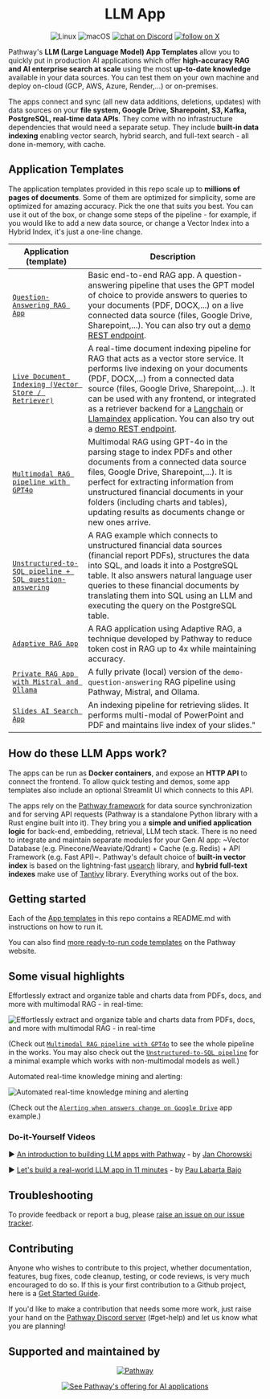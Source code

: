 <div align="center">

# LLM App

![Linux](https://img.shields.io/badge/Linux-FCC624?style=for-the-badge&logo=linux&logoColor=black)
![macOS](https://img.shields.io/badge/mac%20os-000000?style=for-the-badge&logo=apple&logoColor=white)
[![chat on Discord](https://img.shields.io/badge/Discord-5865F2?style=for-the-badge&logo=discord&logoColor=white)](https://discord.gg/pathway)
[![follow on X](  https://img.shields.io/badge/X-000000?style=for-the-badge&logo=x&logoColor=white)](https://x.com/intent/follow?screen_name=pathway_com)
</div>

Pathway's **LLM (Large Language Model) App Templates** allow you to quickly put in production AI applications which offer **high-accuracy RAG and AI enterprise search at scale** using the most **up-to-date knowledge** available in your data sources. You can test them on your own machine and deploy on-cloud (GCP, AWS, Azure, Render,...) or on-premises.

The apps connect and sync (all new data additions, deletions, updates) with data sources on your **file system, Google Drive, Sharepoint, S3, Kafka, PostgreSQL, real-time data APIs**. They come with no infrastructure dependencies that would need a separate setup. They include **built-in data indexing** enabling vector search, hybrid search, and full-text search - all done in-memory, with cache.


## Application Templates

The application templates provided in this repo scale up to **millions of pages of documents**. Some of them are optimized for simplicity, some are optimized for amazing accuracy. Pick the one that suits you best. You can use it out of the box, or change some steps of the pipeline - for example, if you would like to add a new data source, or change a Vector Index into a Hybrid Index, it's just a one-line change. 

| Application (template)                                                                           | Description                                                                                                                                                                                                                                                                                                                                                         |
| --------------------------------------------------------------------------------- | ------------------------------------------------------------------------------------------------------------------------------------------------------------------------------------------------------------------------------------------------------------------------------------------------------------------------------------------------------------------- |
| [`Question-Answering RAG App`](examples/pipelines/demo-question-answering/)    | Basic end-to-end RAG app. A question-answering pipeline that uses the GPT model of choice to provide answers to queries to your documents (PDF, DOCX,...) on a live connected data source (files, Google Drive, Sharepoint,...). You can also try out a [demo REST endpoint](https://pathway.com/solutions/rag-pipelines#try-it-out).              |
| [`Live Document Indexing (Vector Store / Retriever)`](examples/pipelines/demo-document-indexing/)     | A real-time document indexing pipeline for RAG that acts as a vector store service. It performs live indexing on your documents (PDF, DOCX,...) from a connected data source (files, Google Drive, Sharepoint,...). It can be used with any frontend, or integrated as a retriever backend for a [Langchain](https://pathway.com/developers/templates/langchain-integration) or [Llamaindex](https://pathway.com/developers/templates/llamaindex-pathway) application. You can also try out a [demo REST endpoint](https://pathway.com/solutions/ai-contract-management#try-it-out).         |
| [`Multimodal RAG pipeline with GPT4o`](examples/pipelines/gpt_4o_multimodal_rag/) | Multimodal RAG using GPT-4o in the parsing stage to index PDFs and other documents from a connected data source files, Google Drive, Sharepoint,...). It is perfect for extracting information from unstructured financial documents in your folders (including charts and tables), updating results as documents change or new ones arrive.|
| [`Unstructured-to-SQL pipeline + SQL question-answering`](examples/pipelines/unstructured_to_sql_on_the_fly/) | A RAG example which connects to unstructured financial data sources (financial report PDFs), structures the data into SQL, and loads it into a PostgreSQL table. It also answers natural language user queries to these financial documents by translating them into SQL using an LLM and executing the query on the PostgreSQL table. |
| [`Adaptive RAG App`](examples/pipelines/adaptive-rag/) | A RAG application using Adaptive RAG, a technique developed by Pathway to reduce token cost in RAG up to 4x while maintaining accuracy. |
| [`Private RAG App with Mistral and Ollama`](examples/pipelines/private-rag/) |  A fully private (local) version of the `demo-question-answering` RAG pipeline using Pathway, Mistral, and Ollama. |
| [`Slides AI Search App`](examples/pipelines/slides_ai_search/)                                        | An indexing pipeline for retrieving slides. It performs multi-modal of PowerPoint and PDF and maintains live index of your slides."|


## How do these LLM Apps work?

The apps can be run as **Docker containers**, and expose an **HTTP API** to connect the frontend. To allow quick testing and demos, some app templates also include an optional Streamlit UI which connects to this API. 

The apps rely on the [Pathway framework](https://github.com/pathwaycom/pathway) for data source synchronization and for serving API requests (Pathway is a standalone Python library with a Rust engine built into it). They bring you a **simple and unified application logic** for back-end, embedding, retrieval, LLM tech stack. There is no need to integrate and maintain separate modules for your Gen AI app: ~Vector Database (e.g. Pinecone/Weaviate/Qdrant) + Cache (e.g. Redis) + API Framework (e.g. Fast API)~. Pathway's default choice of **built-in vector index** is based on the lightning-fast [usearch](https://github.com/unum-cloud/usearch) library, and **hybrid full-text indexes** make use of [Tantivy](https://github.com/quickwit-oss/tantivy) library. Everything works out of the box.

## Getting started

Each of the [App templates](examples/pipelines/) in this repo contains a README.md with instructions on how to run it.

You can also find [more ready-to-run code templates](https://pathway.com/developers/templates/) on the Pathway website.


## Some visual highlights

Effortlessly extract and organize table and charts data from PDFs, docs, and more with multimodal RAG - in real-time:

![Effortlessly extract and organize table and charts data from PDFs, docs, and more with multimodal RAG - in real-time](https://github.com/pathwaycom/llm-app/blob/main/examples/pipelines/gpt_4o_multimodal_rag/gpt4o_with_pathway_comparison.gif)

(Check out [`Multimodal RAG pipeline with GPT4o`](examples/pipelines/gpt_4o_multimodal_rag/) to see the whole pipeline in the works. You may also check out the [`Unstructured-to-SQL pipeline`](examples/pipelines/unstructured_to_sql_on_the_fly/) for a minimal example which works with non-multimodal models as well.)


Automated real-time knowledge mining and alerting:

![Automated real-time knowledge mining and alerting](examples/pipelines/drive_alert/drive_alert_demo.gif)

(Check out the [`Alerting when answers change on Google Drive`](https://github.com/pathwaycom/llm-app/tree/main/examples/pipelines/drive_alert) app example.)


###  Do-it-Yourself Videos

▶️ [An introduction to building LLM apps with Pathway](https://www.youtube.com/watch?v=kcrJSk00duw) - by [Jan Chorowski](https://scholar.google.com/citations?user=Yc94070AAAAJ)

▶️ [Let's build a real-world LLM app in 11 minutes](https://www.youtube.com/watch?v=k1XGo7ts4tI) - by [Pau Labarta Bajo](https://substack.com/@paulabartabajo)


## Troubleshooting

To provide feedback or report a bug, please [raise an issue on our issue tracker](https://github.com/pathwaycom/pathway/issues).

## Contributing

Anyone who wishes to contribute to this project, whether documentation, features, bug fixes, code cleanup, testing, or code reviews, is very much encouraged to do so. If this is your first contribution to a Github project, here is a [Get Started Guide](https://docs.github.com/en/get-started/quickstart/contributing-to-projects). 

If you'd like to make a contribution that needs some more work, just raise your hand on the [Pathway Discord server](https://discord.com/invite/pathway) (#get-help) and let us know what you are planning!

## Supported and maintained by

<p align="center">
  <a href="https://github.com/pathwaycom/"><img src="https://pathway.com/logo-light.svg" alt="Pathway"/></a>
</p>
<p align="center">
  <a href="https://pathway.com/solutions/llm-app">
    <img src="https://img.shields.io/badge/See%20Pathway's%20offering%20for%20AI%20applications-0000FF" alt="See Pathway's offering for AI applications"/>
  </a>
</p>
